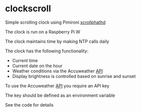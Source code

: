 # clockscroll

Simple scrolling clock using Pimironi [scrollphathd]

The clock is run on a Raspberry Pi W

The clock maintains time by making NTP calls daily

The clock has the following functionality:

* Current time
* Current date on the hour
* Weather conditions via the Accuweather [API]
* Display brightness is controlled based on sunrise and sunset

To use the Accuweather [API] you require an API key

The key should be defined as an environment variable

See the code for details

[scrollphathd]: https://shop.pimoroni.com/products/scroll-phat-hd
[API]: https://developer.accuweather.com/apis